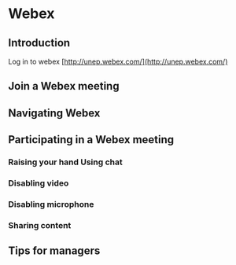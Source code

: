 # Webex

## Introduction

Log in to webex [http://unep.webex.com/](http://unep.webex.com/)

## Join a Webex meeting

## Navigating Webex

## Participating in a Webex meeting

### Raising your hand Using chat

### Disabling video

### Disabling microphone

### Sharing content

## Tips for managers

